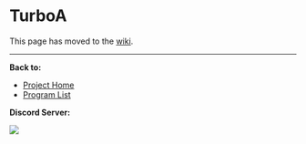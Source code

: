 # TurboA

This page has moved to the [wiki](https://github.com/PokemonAutomation/SwSh-Arduino/wiki/Basic:-TurboA).

<hr>

**Back to:**
- [Project Home](/README.md)
- [Program List](/Documentation/ProgramList.md)

**Discord Server:** 

[<img src="https://canary.discordapp.com/api/guilds/695809740428673034/widget.png?style=banner2">](https://discord.gg/cQ4gWxN)
